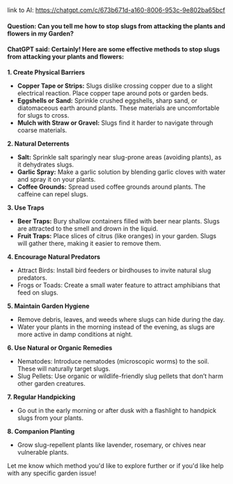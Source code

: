 link to AI:
https://chatgpt.com/c/673b671d-a160-8006-953c-9e802ba65bcf

#### Question: Can you tell me how to stop slugs from attacking the plants and flowers in my Garden?
#### ChatGPT said: Certainly! Here are some effective methods to stop slugs from attacking your plants and flowers:

**1. Create Physical Barriers**

- **Copper Tape or Strips:** Slugs dislike crossing copper due to a slight electrical reaction. Place copper tape around pots or garden beds.
- **Eggshells or Sand:** Sprinkle crushed eggshells, sharp sand, or diatomaceous earth around plants. These materials are uncomfortable for slugs to cross.
- **Mulch with Straw or Gravel:** Slugs find it harder to navigate through coarse materials.

**2. Natural Deterrents**

- **Salt:** Sprinkle salt sparingly near slug-prone areas (avoiding plants), as it dehydrates slugs.
- **Garlic Spray:** Make a garlic solution by blending garlic cloves with water and spray it on your plants.
- **Coffee Grounds:** Spread used coffee grounds around plants. The caffeine can repel slugs.

**3. Use Traps**

- **Beer Traps:** Bury shallow containers filled with beer near plants. Slugs are attracted to the smell and drown in the liquid.
- **Fruit Traps:** Place slices of citrus (like oranges) in your garden. Slugs will gather there, making it easier to remove them.

**4. Encourage Natural Predators**

- Attract Birds: Install bird feeders or birdhouses to invite natural slug predators.
- Frogs or Toads: Create a small water feature to attract amphibians that feed on slugs.

**5. Maintain Garden Hygiene**

- Remove debris, leaves, and weeds where slugs can hide during the day.
- Water your plants in the morning instead of the evening, as slugs are more active in damp conditions at night.

**6. Use Natural or Organic Remedies**

- Nematodes: Introduce nematodes (microscopic worms) to the soil. These will naturally target slugs.
- Slug Pellets: Use organic or wildlife-friendly slug pellets that don’t harm other garden creatures.

**7. Regular Handpicking**

- Go out in the early morning or after dusk with a flashlight to handpick slugs from your plants.

**8. Companion Planting**

- Grow slug-repellent plants like lavender, rosemary, or chives near vulnerable plants.

Let me know which method you'd like to explore further or if you'd like help with any specific garden issue!
